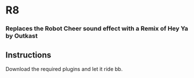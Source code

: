 # R8
### Replaces the Robot Cheer sound effect with a Remix of Hey Ya by Outkast

## Instructions
Download the required plugins and let it ride bb.
